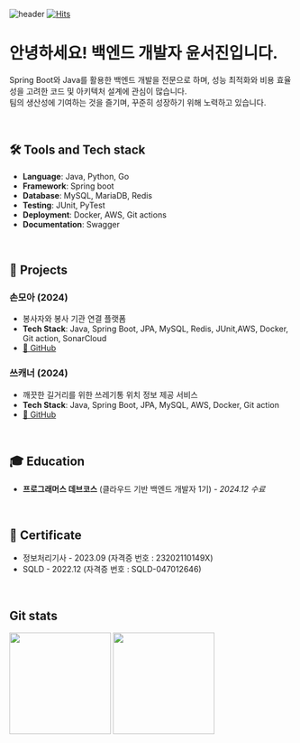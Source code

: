 
![header](https://capsule-render.vercel.app/api?type=Venom&color=auto&height=300&section=header&text=Welcome!&fontSize=30&descFontSize=40)
[![Hits](https://hits.seeyoufarm.com/api/count/incr/badge.svg?url=https%3A%2F%2Fgithub.com%2Fmin-0&count_bg=%2345DF22&title_bg=%23555555&icon=github.svg&icon_color=%23FFE4C4&title=hits&edge_flat=false)](https://hits.seeyoufarm.com)

# 안녕하세요! 백엔드 개발자 윤서진입니다. 
Spring Boot와 Java를 활용한 백엔드 개발을 전문으로 하며, 성능 최적화와 비용 효율성을 고려한 코드 및 아키텍처 설계에 관심이 많습니다.
<br>
팀의 생산성에 기여하는 것을 즐기며, 꾸준히 성장하기 위해 노력하고 있습니다.

<br/>  


## 🛠 Tools and Tech stack
- **Language**: Java, Python, Go
- **Framework**: Spring boot
- **Database**: MySQL, MariaDB, Redis
- **Testing**: JUnit, PyTest
- **Deployment**: Docker, AWS, Git actions
- **Documentation**: Swagger

<br>

## 📌 Projects  
### 손모아 (2024)  
- 봉사자와 봉사 기관 연결 플랫폼
- **Tech Stack**: Java, Spring Boot, JPA, MySQL, Redis, JUnit,AWS, Docker, Git action, SonarCloud
- [🔗 GitHub](https://github.com/prgrms-web-devcourse-final-project/WEB1_1_Bongdari_BE)

### 쓰캐너 (2024)  
- 깨끗한 길거리를 위한 쓰레기통 위치 정보 제공 서비스
- **Tech Stack**: Java, Spring Boot, JPA, MySQL, AWS, Docker, Git action  
- [🔗 GitHub](https://github.com/prgrms-be-devcourse/NBE1_2_Team03)

<br>


## 🎓 Education  
- **프로그래머스 데브코스** (클라우드 기반 백엔드 개발자 1기) - *2024.12 수료*

<br>

## 📜 Certificate
- 정보처리기사 - 2023.09
(자격증 번호 : 23202110149X)
- SQLD - 2022.12
(자격증 번호 : SQLD-047012646)

<br>


## Git stats
<p>
  <img height="180em" src="https://github-readme-stats.vercel.app/api?username=7zrv&count_private=true&show_icons=true&theme=radical">
  <img height="180em" src="https://github-readme-stats.vercel.app/api/top-langs/?username=7zrv&layout=compact&theme=radical&exclude_repo=dap__&?hide=html,css">
</p>
<br/>



